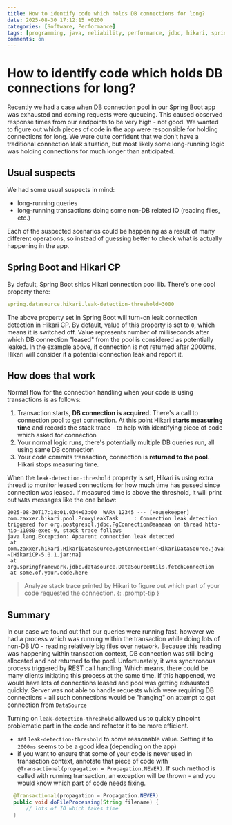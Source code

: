 ```yaml
---
title: How to identify code which holds DB connections for long?
date: 2025-08-30 17:12:15 +0200
categories: [Software, Performance]
tags: [programming, java, reliability, performance, jdbc, hikari, spring boot, observability]     # TAG names should always be lowercase
comments: on
---
```


# How to identify code which holds DB connections for long?

Recently we had a case when DB connection pool in our Spring Boot app was exhausted and coming requests were queueing. This caused observed response times from our endpoints to be very high - not good.
We wanted to figure out which pieces of code in the app were responsible for holding connections for long. We were quite confident that we don't have a 
traditional connection leak situation, but most likely some long-running logic was holding connections for much longer than anticipated.

## Usual suspects 

We had some usual suspects in mind:
 * long-running queries 
 * long-running transactions doing some non-DB related IO (reading files, etc.)

Each of the suspected scenarios could be happening as a result of many different operations, so instead of guessing better to check what is 
actually happening in the app.

## Spring Boot and Hikari CP

By default, Spring Boot ships Hikari connection pool lib. There's one cool property there: 

```yaml
spring.datasource.hikari.leak-detection-threshold=3000
```

The above property set in Spring Boot will turn-on leak connection detection in Hikari CP. By default, value of this property is set to `0`, which means it is
switched off. Value represents number of milliseconds after which DB connection "leased" from the pool is considered as potentially leaked. In the example above, if connection
is not returned after 2000ms, Hikari will consider it a potential connection leak and report it.

## How does that work

Normal flow for the connection handling when your code is using transactions is as follows:
1. Transaction starts, **DB connection is acquired**. There's a call to connection pool to get connection. At this point Hikari **starts measuring time** and records the stack trace - to help with identifying piece of code which asked for connection
2. Your normal logic runs, there's potentially multiple DB queries run, all using same DB connection
3. Your code commits transaction, connection is **returned to the pool**. Hikari stops measuring time.

When the `leak-detection-threshold` property is set, Hikari is using extra thread to monitor leased connections for how much time has passed since connection was leased. If measured 
time is above the threshold, it will print out `WARN` messages like the one below:

```
2025-08-30T17:18:01.034+03:00  WARN 12345 --- [Housekeeper] com.zaxxer.hikari.pool.ProxyLeakTask     : Connection leak detection triggered for org.postgresql.jdbc.PgConnection@aaaaaa on thread http-nio-11080-exec-9, stack trace follows
java.lang.Exception: Apparent connection leak detected
 at com.zaxxer.hikari.HikariDataSource.getConnection(HikariDataSource.java:128) ~[HikariCP-5.0.1.jar:na]
 at org.springframework.jdbc.datasource.DataSourceUtils.fetchConnection
 at some.of.your.code.here
```

> Analyze stack trace printed by Hikari to figure out which part of your code requested the connection.
{: .prompt-tip }

## Summary

In our case we found out that our queries were running fast, however we had a process which was running within the transaction while
doing lots of non-DB I/O - reading relatively big files over network. Because this reading was happening within transaction context, DB connection was still being allocated and not returned to the pool. 
Unfortunately, it was synchronous process triggered by REST call handling. Which means, there could be many clients initiating this process at the same time.
If this happened, we would have lots of connections leased and pool was getting exhausted quickly. Server was not able to handle requests which were requiring DB connections - all such connections would be "hanging" on attempt to get connection from `DataSource`

Turning on `leak-detection-threshold` allowed us to quickly pinpoint problematic part in the code and refactor it to be more efficient.
  * set `leak-detection-threshold` to some reasonable value. Setting it to `2000ms` seems to be a good idea (depending on the app)
  * if you want to ensure that some of your code is never used in transaction context, annotate that piece of code with `@Transactional(propagation = Propagation.NEVER)`. If such
    method is called with running transaction, an exception will be thrown - and you would know which part of code needs fixing.

```java
  @Transactional(propagation = Propagation.NEVER)
  public void doFileProcessing(String filename) {
      // lots of IO which takes time
  }
  
```

